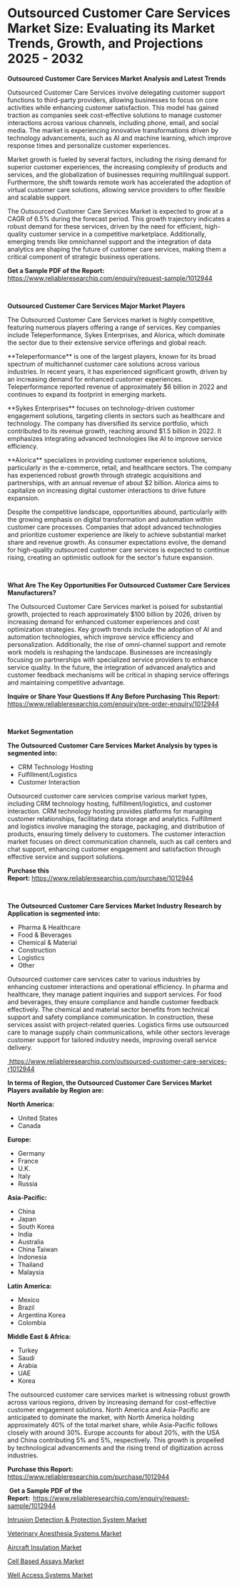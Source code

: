 <p><h1>Outsourced Customer Care Services Market Size: Evaluating its Market Trends, Growth, and Projections 2025 - 2032</h1></p><p><strong>Outsourced Customer Care Services Market Analysis and Latest Trends</strong></p>
<p><p>Outsourced Customer Care Services involve delegating customer support functions to third-party providers, allowing businesses to focus on core activities while enhancing customer satisfaction. This model has gained traction as companies seek cost-effective solutions to manage customer interactions across various channels, including phone, email, and social media. The market is experiencing innovative transformations driven by technology advancements, such as AI and machine learning, which improve response times and personalize customer experiences.</p><p>Market growth is fueled by several factors, including the rising demand for superior customer experiences, the increasing complexity of products and services, and the globalization of businesses requiring multilingual support. Furthermore, the shift towards remote work has accelerated the adoption of virtual customer care solutions, allowing service providers to offer flexible and scalable support.</p><p>The Outsourced Customer Care Services Market is expected to grow at a CAGR of 6.5% during the forecast period. This growth trajectory indicates a robust demand for these services, driven by the need for efficient, high-quality customer service in a competitive marketplace. Additionally, emerging trends like omnichannel support and the integration of data analytics are shaping the future of customer care services, making them a critical component of strategic business operations.</p></p>
<p><strong>Get a Sample PDF of the Report:&nbsp;</strong> <a href="https://www.reliableresearchiq.com/enquiry/request-sample/1012944?utm_campaign=1088&utm_medium=2&utm_source=Github&utm_content=ia&utm_term=06032025&utm_id=outsourced-customer-care-services">https://www.reliableresearchiq.com/enquiry/request-sample/1012944</a></p>
<p>&nbsp;</p>
<p><strong>Outsourced Customer Care Services Major Market Players</strong></p>
<p><p>The Outsourced Customer Care Services market is highly competitive, featuring numerous players offering a range of services. Key companies include Teleperformance, Sykes Enterprises, and Alorica, which dominate the sector due to their extensive service offerings and global reach.</p><p>**Teleperformance** is one of the largest players, known for its broad spectrum of multichannel customer care solutions across various industries. In recent years, it has experienced significant growth, driven by an increasing demand for enhanced customer experiences. Teleperformance reported revenue of approximately $6 billion in 2022 and continues to expand its footprint in emerging markets.</p><p>**Sykes Enterprises** focuses on technology-driven customer engagement solutions, targeting clients in sectors such as healthcare and technology. The company has diversified its service portfolio, which contributed to its revenue growth, reaching around $1.5 billion in 2022. It emphasizes integrating advanced technologies like AI to improve service efficiency.</p><p>**Alorica** specializes in providing customer experience solutions, particularly in the e-commerce, retail, and healthcare sectors. The company has experienced robust growth through strategic acquisitions and partnerships, with an annual revenue of about $2 billion. Alorica aims to capitalize on increasing digital customer interactions to drive future expansion.</p><p>Despite the competitive landscape, opportunities abound, particularly with the growing emphasis on digital transformation and automation within customer care processes. Companies that adopt advanced technologies and prioritize customer experience are likely to achieve substantial market share and revenue growth. As consumer expectations evolve, the demand for high-quality outsourced customer care services is expected to continue rising, creating an optimistic outlook for the sector's future expansion.</p></p>
<p>&nbsp;</p>
<p><strong>What Are The Key Opportunities For Outsourced Customer Care Services Manufacturers?</strong></p>
<p><p>The Outsourced Customer Care Services market is poised for substantial growth, projected to reach approximately $100 billion by 2026, driven by increasing demand for enhanced customer experiences and cost optimization strategies. Key growth trends include the adoption of AI and automation technologies, which improve service efficiency and personalization. Additionally, the rise of omni-channel support and remote work models is reshaping the landscape. Businesses are increasingly focusing on partnerships with specialized service providers to enhance service quality. In the future, the integration of advanced analytics and customer feedback mechanisms will be critical in shaping service offerings and maintaining competitive advantage.</p></p>
<p><strong>Inquire or Share Your Questions If Any Before Purchasing This Report:</strong> <a href="https://www.reliableresearchiq.com/enquiry/pre-order-enquiry/1012944?utm_campaign=1088&utm_medium=2&utm_source=Github&utm_content=ia&utm_term=06032025&utm_id=outsourced-customer-care-services">https://www.reliableresearchiq.com/enquiry/pre-order-enquiry/1012944</a></p>
<p>&nbsp;</p>
<p><strong>Market Segmentation</strong></p>
<p><strong>The Outsourced Customer Care Services Market Analysis by types is segmented into:</strong></p>
<p><ul><li>CRM Technology Hosting</li><li>Fulfillment/Logistics</li><li>Customer Interaction</li></ul></p>
<p><p>Outsourced customer care services comprise various market types, including CRM technology hosting, fulfillment/logistics, and customer interaction. CRM technology hosting provides platforms for managing customer relationships, facilitating data storage and analytics. Fulfillment and logistics involve managing the storage, packaging, and distribution of products, ensuring timely delivery to customers. The customer interaction market focuses on direct communication channels, such as call centers and chat support, enhancing customer engagement and satisfaction through effective service and support solutions.</p></p>
<p><strong>Purchase this Report:&nbsp;</strong><a href="https://www.reliableresearchiq.com/purchase/1012944?utm_campaign=1088&utm_medium=2&utm_source=Github&utm_content=ia&utm_term=06032025&utm_id=outsourced-customer-care-services">https://www.reliableresearchiq.com/purchase/1012944</a></p>
<p>&nbsp;</p>
<p><strong>The Outsourced Customer Care Services Market Industry Research by Application is segmented into:</strong></p>
<p><ul><li>Pharma & Healthcare</li><li>Food & Beverages</li><li>Chemical & Material</li><li>Construction</li><li>Logistics</li><li>Other</li></ul></p>
<p><p>Outsourced customer care services cater to various industries by enhancing customer interactions and operational efficiency. In pharma and healthcare, they manage patient inquiries and support services. For food and beverages, they ensure compliance and handle customer feedback effectively. The chemical and material sector benefits from technical support and safety compliance communication. In construction, these services assist with project-related queries. Logistics firms use outsourced care to manage supply chain communications, while other sectors leverage customer support for tailored industry needs, improving overall service delivery.</p></p>
<p><a href="https://www.reliableresearchiq.com/outsourced-customer-care-services-r1012944?utm_campaign=1088&utm_medium=2&utm_source=Github&utm_content=ia&utm_term=06032025&utm_id=outsourced-customer-care-services">&nbsp;https://www.reliableresearchiq.com/outsourced-customer-care-services-r1012944</a></p>
<p><strong>In terms of Region, the Outsourced Customer Care Services Market Players available by Region are:</strong></p>
<p>
    <p> <strong> North America: </strong>
        <ul>
            <li>United States</li>
            <li>Canada</li>
        </ul>
        </p> 
    <p> <strong> Europe: </strong>
        <ul>
            <li>Germany</li>
            <li>France</li>
            <li>U.K.</li>
            <li>Italy</li>
            <li>Russia</li>
        </ul>
        </p> 
    <p> <strong> Asia-Pacific: </strong>
        <ul>
            <li>China</li>
            <li>Japan</li>
            <li>South Korea</li>
            <li>India</li>
            <li>Australia</li>
            <li>China Taiwan</li>
            <li>Indonesia</li>
            <li>Thailand</li>
            <li>Malaysia</li>
        </ul>
        </p> 
    <p> <strong> Latin America: </strong>
        <ul>
            <li>Mexico</li>
            <li>Brazil</li>
            <li>Argentina Korea</li>
            <li>Colombia</li>
        </ul>
        </p> 
    <p> <strong> Middle East & Africa: </strong>
        <ul>
            <li>Turkey</li>
            <li>Saudi</li>
            <li>Arabia</li>
            <li>UAE</li>
            <li>Korea</li>
        </ul>
    </p>
    </p>
<p><p>The outsourced customer care services market is witnessing robust growth across various regions, driven by increasing demand for cost-effective customer engagement solutions. North America and Asia-Pacific are anticipated to dominate the market, with North America holding approximately 40% of the total market share, while Asia-Pacific follows closely with around 30%. Europe accounts for about 20%, with the USA and China contributing 5% and 5%, respectively. This growth is propelled by technological advancements and the rising trend of digitization across industries.</p></p>
<p><strong>Purchase this Report: </strong><a href="https://www.reliableresearchiq.com/purchase/1012944?utm_campaign=1088&utm_medium=2&utm_source=Github&utm_content=ia&utm_term=06032025&utm_id=outsourced-customer-care-services">https://www.reliableresearchiq.com/purchase/1012944</a></p>
<p>&nbsp;<strong>Get a Sample PDF of the Report:&nbsp;&nbsp;</strong><a href="https://www.reliableresearchiq.com/enquiry/request-sample/1012944?utm_campaign=1088&utm_medium=2&utm_source=Github&utm_content=ia&utm_term=06032025&utm_id=outsourced-customer-care-services">https://www.reliableresearchiq.com/enquiry/request-sample/1012944</a></p>
<p><strong></strong></p>
<p><p><a href="https://github.com/sokurgleyde/Market-Research-Report-List-1/blob/main/intrusion-detection-protection-system-market.md?utm_campaign=1088&utm_medium=2&utm_source=Github&utm_content=ia&utm_term=06032025&utm_id=outsourced-customer-care-services">Intrusion Detection & Protection System Market</a></p><p><a href="https://github.com/jemmysolin5k/Market-Research-Report-List-1/blob/main/veterinary-anesthesia-systems-market.md?utm_campaign=1088&utm_medium=2&utm_source=Github&utm_content=ia&utm_term=06032025&utm_id=outsourced-customer-care-services">Veterinary Anesthesia Systems Market</a></p><p><a href="https://github.com/chlihakwatsi/Market-Research-Report-List-1/blob/main/aircraft-insulation-market.md?utm_campaign=1088&utm_medium=2&utm_source=Github&utm_content=ia&utm_term=06032025&utm_id=outsourced-customer-care-services">Aircraft Insulation Market</a></p><p><a href="https://github.com/aoutefjovene00/Market-Research-Report-List-1/blob/main/cell-based-assays-market.md?utm_campaign=1088&utm_medium=2&utm_source=Github&utm_content=ia&utm_term=06032025&utm_id=outsourced-customer-care-services">Cell Based Assays Market</a></p><p><a href="https://github.com/rubiogruis0p/Market-Research-Report-List-1/blob/main/well-access-systems-market.md?utm_campaign=1088&utm_medium=2&utm_source=Github&utm_content=ia&utm_term=06032025&utm_id=outsourced-customer-care-services">Well Access Systems Market</a></p></p>